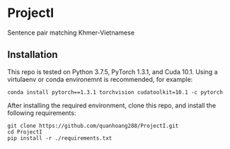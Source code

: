 # ProjectI
Sentence pair matching Khmer-Vietnamese

## Installation
This repo is tested on Python 3.7.5, PyTorch 1.3.1, and Cuda 10.1. Using a virtulaenv or conda environemnt is recommended, for example:
```
conda install pytorch==1.3.1 torchvision cudatoolkit=10.1 -c pytorch
```

After installing the required environment, clone this repo, and install the following requirements:
```
git clone https://github.com/quanhoang288/ProjectI.git
cd ProjectI
pip install -r ./requirements.txt

```